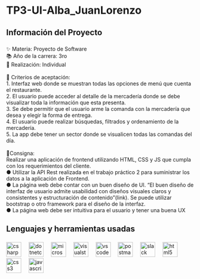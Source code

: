 <h1 align="left">TP3-UI-Alba_JuanLorenzo</h1>

###

<h2 align="left">Información del Proyecto</h2>

###

<p align="left">✨ Materia: Proyecto de Software<br>📚 Año de la carrera: 3ro<br>🎯 Realización: Individual<br><br>🎲 Criterios de aceptación:<br>1. Interfaz web donde se muestran todas las opciones de menú que cuenta el restaurante.<br>2. El usuario puede acceder al detalle de la mercadería donde se debe visualizar toda la información que esta presenta.<br>3. Se debe permitir que el usuario arme la comanda con la mercadería que desea y elegir la forma de entrega.<br>4. El usuario puede realizar búsquedas, filtrados y ordenamiento de la mercadería.<br>5. La app debe tener un sector donde se visualicen todas las comandas del día.<br><br>📌Consigna:<br>Realizar una aplicación de frontend utilizando HTML, CSS y JS que cumpla con los requerimientos del cliente.<br>● Utilizar la API Rest realizada en el trabajo práctico 2 para suministrar los datos a la aplicación de Frontend.<br>● La página web debe contar con un buen diseño de UI. “El buen diseño de interfaz de usuario admite usabilidad con diseños visuales claros y consistentes y estructuración de contenido”(link). Se puede utilizar bootstrap o otro framework para el diseño de la interfaz.<br>● La página web debe ser intuitiva para el usuario y tener una buena UX</p>

###

<h2 align="left">Lenguajes y herramientas usadas</h2>

###

<div align="left">
  <img src="https://cdn.jsdelivr.net/gh/devicons/devicon/icons/csharp/csharp-original.svg" height="40" alt="csharp logo"  />
  <img width="12" />
  <img src="https://cdn.jsdelivr.net/gh/devicons/devicon/icons/dotnetcore/dotnetcore-original.svg" height="40" alt="dotnetcore logo"  />
  <img width="12" />
  <img src="https://cdn.simpleicons.org/microsoftsqlserver/CC2927" height="40" alt="microsoftsqlserver logo"  />
  <img width="12" />
  <img src="https://cdn.simpleicons.org/visualstudio/5C2D91" height="40" alt="visualstudio logo"  />
  <img width="12" />
  <img src="https://cdn.simpleicons.org/visualstudiocode/007ACC" height="40" alt="vscode logo"  />
  <img width="12" />
  <img src="https://skillicons.dev/icons?i=postman" height="40" alt="postman logo"  />
  <img width="12" />
  <img src="https://cdn.jsdelivr.net/gh/devicons/devicon/icons/slack/slack-original.svg" height="40" alt="slack logo"  />
  <img width="12" />
  <img src="https://cdn.jsdelivr.net/gh/devicons/devicon/icons/html5/html5-original.svg" height="40" alt="html5 logo"  />
  <img width="12" />
  <img src="https://cdn.jsdelivr.net/gh/devicons/devicon/icons/css3/css3-original.svg" height="40" alt="css3 logo"  />
  <img width="12" />
  <img src="https://cdn.jsdelivr.net/gh/devicons/devicon/icons/javascript/javascript-original.svg" height="40" alt="javascript logo"  />
</div>

###

